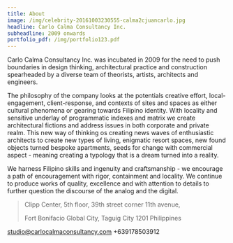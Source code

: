 ```yaml
---
title: About
image: /img/celebrity-20161003230555-calma2cjuancarlo.jpg
headline: Carlo Calma Consultancy Inc.
subheadline: 2009 onwards
portfolio_pdf: /img/portfolio123.pdf
---
```

Carlo Calma Consultancy Inc. was incubated in 2009 for the need to push boundaries in design thinking, architectural practice and construction spearheaded by a diverse team of theorists, artists, architects and engineers.

The philosophy of the company looks at the potentials creative effort, local-engagement, client-response, and contexts of sites and spaces as either cultural phenomena or gearing towards Filipino identity. With locality and sensitive underlay of programmatic indexes and matrix we create architectural fictions and address issues in both corporate and private realm. This new way of thinking os creating news waves of enthusiastic architects to create new types of living, enigmatic resort spaces, new found objects turned bespoke apartments, seeds for change with commercial aspect - meaning creating a typology that is a dream turned into a reality.

We harness Filipino skills and ingenuity and craftsmanship - we encourage a path of encouragement with rigor, containment and locality. We continue to produce works of quality, excellence and with attention to details to further question the discourse of the analog and the digital.

> Clipp Center, 5th floor, 39th street corner 11th avenue,
>
> Fort Bonifacio Global City, Taguig City 1201 Philippines

studio@carlocalmaconsultancy.com +639178503912
